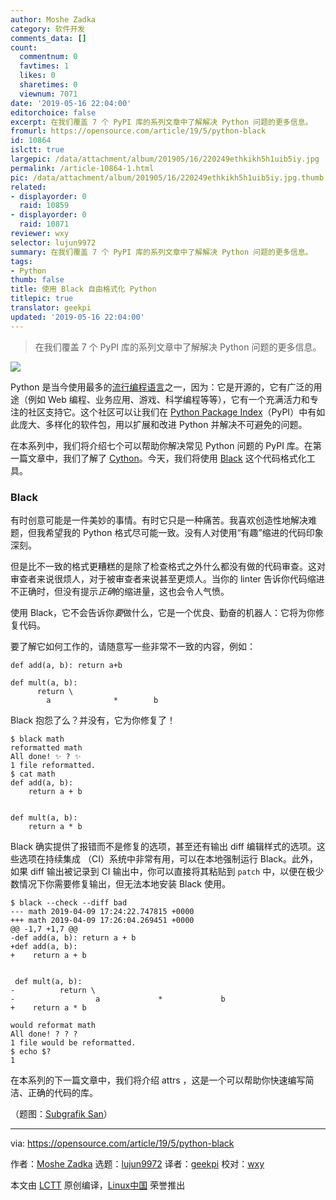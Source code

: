 ```yaml
---
author: Moshe Zadka
category: 软件开发
comments_data: []
count:
  commentnum: 0
  favtimes: 1
  likes: 0
  sharetimes: 0
  viewnum: 7071
date: '2019-05-16 22:04:00'
editorchoice: false
excerpt: 在我们覆盖 7 个 PyPI 库的系列文章中了解解决 Python 问题的更多信息。
fromurl: https://opensource.com/article/19/5/python-black
id: 10864
islctt: true
largepic: /data/attachment/album/201905/16/220249ethkikh5h1uib5iy.jpg
permalink: /article-10864-1.html
pic: /data/attachment/album/201905/16/220249ethkikh5h1uib5iy.jpg.thumb.jpg
related:
- displayorder: 0
  raid: 10859
- displayorder: 0
  raid: 10871
reviewer: wxy
selector: lujun9972
summary: 在我们覆盖 7 个 PyPI 库的系列文章中了解解决 Python 问题的更多信息。
tags:
- Python
thumb: false
title: 使用 Black 自由格式化 Python
titlepic: true
translator: geekpi
updated: '2019-05-16 22:04:00'
---
```



> 
> 在我们覆盖 7 个 PyPI 库的系列文章中了解解决 Python 问题的更多信息。
> 
> 
> 


![](/data/attachment/album/201905/16/220249ethkikh5h1uib5iy.jpg)


Python 是当今使用最多的[流行编程语言](https://opensource.com/article/18/5/numbers-python-community-trends)之一，因为：它是开源的，它有广泛的用途（例如 Web 编程、业务应用、游戏、科学编程等等），它有一个充满活力和专注的社区支持它。这个社区可以让我们在 [Python Package Index](https://pypi.org/)（PyPI）中有如此庞大、多样化的软件包，用以扩展和改进 Python 并解决不可避免的问题。


在本系列中，我们将介绍七个可以帮助你解决常见 Python 问题的 PyPI 库。在第一篇文章中，我们了解了 [Cython](https://opensource.com/article/19/4/7-python-problems-solved-cython)。今天，我们将使用 [Black](https://pypi.org/project/black/) 这个代码格式化工具。


### Black


有时创意可能是一件美妙的事情。有时它只是一种痛苦。我喜欢创造性地解决难题，但我希望我的 Python 格式尽可能一致。没有人对使用“有趣”缩进的代码印象深刻。


但是比不一致的格式更糟糕的是除了检查格式之外什么都没有做的代码审查。这对审查者来说很烦人，对于被审查者来说甚至更烦人。当你的 linter 告诉你代码缩进不正确时，但没有提示*正确*的缩进量，这也会令人气愤。


使用 Black，它不会告诉你*要*做什么，它是一个优良、勤奋的机器人：它将为你修复代码。


要了解它如何工作的，请随意写一些非常不一致的内容，例如：



```
def add(a, b): return a+b

def mult(a, b):
      return \
        a              *        b
```

Black 抱怨了么？并没有，它为你修复了！



```
$ black math 
reformatted math
All done! ✨ ? ✨
1 file reformatted.
$ cat math 
def add(a, b):
    return a + b


def mult(a, b):
    return a * b
```

Black 确实提供了报错而不是修复的选项，甚至还有输出 diff 编辑样式的选项。这些选项在持续集成 （CI）系统中非常有用，可以在本地强制运行 Black。此外，如果 diff 输出被记录到 CI 输出中，你可以直接将其粘贴到 `patch` 中，以便在极少数情况下你需要修复输出，但无法本地安装 Black 使用。



```
$ black --check --diff bad 
--- math 2019-04-09 17:24:22.747815 +0000
+++ math 2019-04-09 17:26:04.269451 +0000
@@ -1,7 +1,7 @@
-def add(a, b): return a + b
+def add(a, b):
+    return a + b
 
 
 def mult(a, b):
-          return \
-                  a             *             b
+    return a * b
 
would reformat math
All done! ? ? ?
1 file would be reformatted.
$ echo $?
1
```

在本系列的下一篇文章中，我们将介绍 attrs ，这是一个可以帮助你快速编写简洁、正确的代码的库。


（题图：[Subgrafik San](https://dribbble.com/)）




---


via: <https://opensource.com/article/19/5/python-black>


作者：[Moshe Zadka](https://opensource.com/users/moshez/users/moshez/users/moshez) 选题：[lujun9972](https://github.com/lujun9972) 译者：[geekpi](https://github.com/geekpi) 校对：[wxy](https://github.com/wxy)


本文由 [LCTT](https://github.com/LCTT/TranslateProject) 原创编译，[Linux中国](https://linux.cn/) 荣誉推出